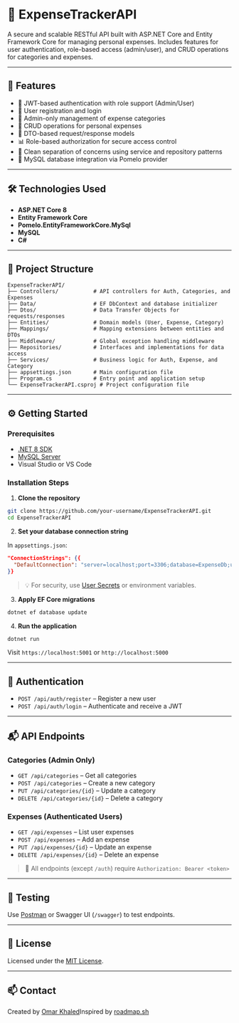 # 💸 ExpenseTrackerAPI

A secure and scalable RESTful API built with ASP.NET Core and Entity Framework Core for managing personal expenses. Includes features for user authentication, role-based access (admin/user), and CRUD operations for categories and expenses.

---

## 🚀 Features

- 🔐 JWT-based authentication with role support (Admin/User)
- 👥 User registration and login
- 💼 Admin-only management of expense categories
- 🧾 CRUD operations for personal expenses
- 🧼 DTO-based request/response models
- 📊 Role-based authorization for secure access control
- 🧠 Clean separation of concerns using service and repository patterns
- 🐬 MySQL database integration via Pomelo provider

---

## 🛠️ Technologies Used

- **ASP.NET Core 8**
- **Entity Framework Core**
- **Pomelo.EntityFrameworkCore.MySql**
- **MySQL**
- **C#**

---

## 📁 Project Structure

```
ExpenseTrackerAPI/
├── Controllers/           # API controllers for Auth, Categories, and Expenses
├── Data/                  # EF DbContext and database initializer
├── Dtos/                  # Data Transfer Objects for requests/responses
├── Entities/              # Domain models (User, Expense, Category)
├── Mappings/              # Mapping extensions between entities and DTOs
├── Middleware/            # Global exception handling middleware
├── Repositories/          # Interfaces and implementations for data access
├── Services/              # Business logic for Auth, Expense, and Category
├── appsettings.json       # Main configuration file
├── Program.cs             # Entry point and application setup
└── ExpenseTrackerAPI.csproj # Project configuration file
```

---

## ⚙️ Getting Started

### Prerequisites

- [.NET 8 SDK](https://dotnet.microsoft.com/download)
- [MySQL Server](https://dev.mysql.com/downloads/mysql/)
- Visual Studio or VS Code

### Installation Steps

1. **Clone the repository**

```bash
git clone https://github.com/your-username/ExpenseTrackerAPI.git
cd ExpenseTrackerAPI
```

2. **Set your database connection string**

In `appsettings.json`:

```json
"ConnectionStrings": {{
  "DefaultConnection": "server=localhost;port=3306;database=ExpenseDb;user=root;password=yourpassword;"
}}
```

> 💡 For security, use [User Secrets](https://learn.microsoft.com/en-us/aspnet/core/security/app-secrets) or environment variables.

3. **Apply EF Core migrations**

```bash
dotnet ef database update
```

4. **Run the application**

```bash
dotnet run
```

Visit `https://localhost:5001` or `http://localhost:5000`

---

## 🔐 Authentication

- `POST /api/auth/register` – Register a new user
- `POST /api/auth/login` – Authenticate and receive a JWT

---

## 📬 API Endpoints

### Categories (Admin Only)

- `GET /api/categories` – Get all categories
- `POST /api/categories` – Create a new category
- `PUT /api/categories/{id}` – Update a category
- `DELETE /api/categories/{id}` – Delete a category

### Expenses (Authenticated Users)

- `GET /api/expenses` – List user expenses
- `POST /api/expenses` – Add an expense
- `PUT /api/expenses/{id}` – Update an expense
- `DELETE /api/expenses/{id}` – Delete an expense

> 🔐 All endpoints (except `/auth`) require `Authorization: Bearer <token>`

---

## 🧪 Testing

Use [Postman](https://www.postman.com/) or Swagger UI (`/swagger`) to test endpoints.

---

## 📄 License

Licensed under the [MIT License](LICENSE).

---

## 📫 Contact

Created by [Omar Khaled](https://github.com/OmarKhaled1504)Inspired by [roadmap.sh](https://roadmap.sh/projects/expense-tracker-api)
